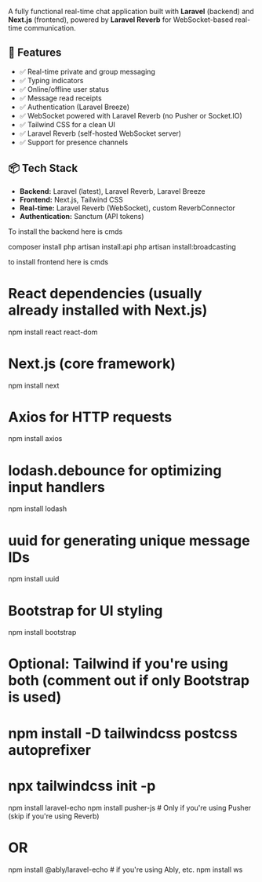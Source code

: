 A fully functional real-time chat application built with **Laravel** (backend) and **Next.js** (frontend), powered by **Laravel Reverb** for WebSocket-based real-time communication.
## 🚀 Features

- ✅ Real-time private and group messaging  
- ✅ Typing indicators  
- ✅ Online/offline user status  
- ✅ Message read receipts  
- ✅ Authentication (Laravel Breeze)  
- ✅ WebSocket powered with Laravel Reverb (no Pusher or Socket.IO)  
- ✅ Tailwind CSS for a clean UI  
- ✅ Laravel Reverb (self-hosted WebSocket server)  
- ✅ Support for presence channels  

## 📦 Tech Stack

- **Backend:** Laravel (latest), Laravel Reverb, Laravel Breeze  
- **Frontend:** Next.js, Tailwind CSS  
- **Real-time:** Laravel Reverb (WebSocket), custom ReverbConnector  
- **Authentication:** Sanctum (API tokens)








To install the backend here is cmds

composer install
php artisan install:api
php artisan install:broadcasting 



to install frontend here is cmds 

# React dependencies (usually already installed with Next.js)
npm install react react-dom

# Next.js (core framework)
npm install next

# Axios for HTTP requests
npm install axios

# lodash.debounce for optimizing input handlers
npm install lodash

# uuid for generating unique message IDs
npm install uuid

# Bootstrap for UI styling
npm install bootstrap

# Optional: Tailwind if you're using both (comment out if only Bootstrap is used)
# npm install -D tailwindcss postcss autoprefixer
# npx tailwindcss init -p

npm install laravel-echo
npm install pusher-js # Only if you're using Pusher (skip if you're using Reverb)
# OR
npm install @ably/laravel-echo # if you're using Ably, etc.
npm install ws

